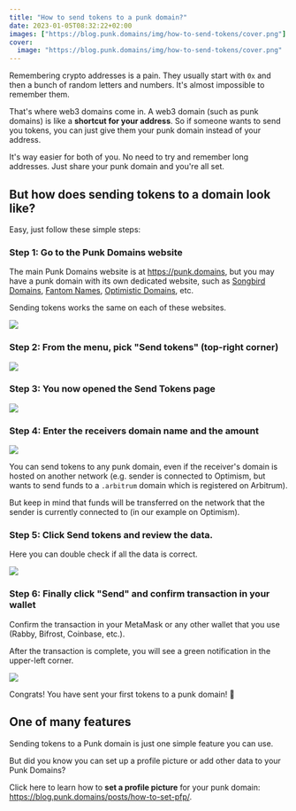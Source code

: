 ```yaml
---
title: "How to send tokens to a punk domain?"
date: 2023-01-05T08:32:22+02:00
images: ["https://blog.punk.domains/img/how-to-send-tokens/cover.png"]
cover:
  image: "https://blog.punk.domains/img/how-to-send-tokens/cover.png"
---
```


Remembering crypto addresses is a pain. They usually start with `0x` and then a bunch of random letters and numbers. It's almost impossible to remember them. 

That's where web3 domains come in. A web3 domain (such as punk domains) is like a **shortcut for your address**. So if someone wants to send you tokens, you can just give them your punk domain instead of your address.

It's way easier for both of you. No need to try and remember long addresses. Just share your punk domain and you're all set.

## But how does sending tokens to a domain look like?

Easy, just follow these simple steps:

### Step 1: Go to the Punk Domains website

The main Punk Domains website is at https://punk.domains, but you may have a punk domain with its own dedicated website, such as [Songbird Domains](https://songbird.domains), [Fantom Names](https://fantomname.org), [Optimistic Domains](https://optimistic.domains), etc. 

Sending tokens works the same on each of these websites.

![](/img/how-to-send-tokens/open-id.png)

### Step 2: From the menu, pick "Send tokens" (top-right corner) 

![](/img/how-to-send-tokens/link-send-tokens-menu.png)

### Step 3: You now opened the Send Tokens page

![](/img/how-to-send-tokens/send-tokens-page.png)

### Step 4: Enter the receivers domain name and the amount 

![](/img/how-to-send-tokens/enter-the-address-and-amount.png)

You can send tokens to any punk domain, even if the receiver's domain is hosted on another network (e.g. sender is connected to Optimism, but wants to send funds to a `.arbitrum` domain which is registered on Arbitrum). 

But keep in mind that funds will be transferred on the network that the sender is currently connected to (in our example on Optimism).

### Step 5: Click Send tokens and review the data.

Here you can double check if all the data is correct.

![](/img/how-to-send-tokens/confirm-the-address.png)

### Step 6: Finally click "Send" and confirm transaction in your wallet

Confirm the transaction in your MetaMask or any other wallet that you use (Rabby, Bifrost, Coinbase, etc.).

After the transaction is complete, you will see a green notification in the upper-left corner.

![](/img/how-to-send-tokens/transaction-completed-notification.png)

Congrats! You have sent your first tokens to a punk domain! 🎉

## One of many features

Sending tokens to a Punk domain is just one simple feature you can use. 

But did you know you can set up a profile picture or add other data to your Punk Domains?

Click here to learn how to **set a profile picture** for your punk domain: https://blog.punk.domains/posts/how-to-set-pfp/.

